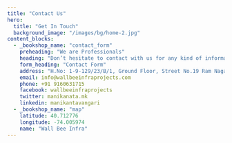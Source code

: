```yaml
---
title: "Contact Us"
hero:
  title: "Get In Touch"
  background_image: "/images/bg/home-2.jpg"
content_blocks:
  - _bookshop_name: "contact_form"
    preheading: "We are Professionals"
    heading: "Don’t hesitate to contact with us for any kind of information"
    form_heading: "Contact Form"
    address: "H.No: 1-9-129/23/B/1, Ground Floor, Street No.19 Ram Nagar, Hyderabad, Telangana – 500020."
    email: info@wallbeeinfraprojects.com 
    phone: +91 9160631715
    facebook: wallbeeinfraprojects
    twitter: manikanata.mk
    linkedin: manikantavangari
  - _bookshop_name: "map"
    latitude: 40.712776
    longitude: -74.005974
    name: "Wall Bee Infra"
---
```


